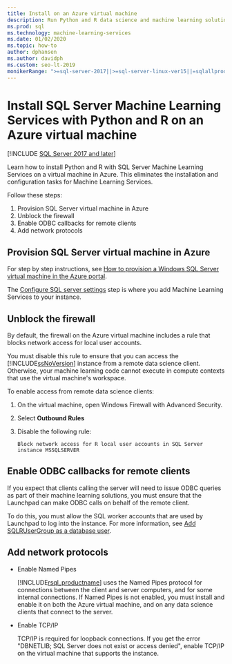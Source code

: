 ```yaml
---
title: Install on an Azure virtual machine
description: Run Python and R data science and machine learning solutions with SQL Server Machine Learning Services on a virtual machine in the Azure cloud.
ms.prod: sql
ms.technology: machine-learning-services
ms.date: 01/02/2020
ms.topic: how-to
author: dphansen
ms.author: davidph
ms.custom: seo-lt-2019
monikerRange: ">=sql-server-2017||>=sql-server-linux-ver15||=sqlallproducts-allversions"
---
```

# Install SQL Server Machine Learning Services with Python and R on an Azure virtual machine
[!INCLUDE [SQL Server 2017 and later](../../includes/applies-to-version/sqlserver2017.md)]

Learn how to install Python and R with SQL Server Machine Learning Services on a virtual machine in Azure. This eliminates the installation and configuration tasks for Machine Learning Services.

Follow these steps:

1. Provision SQL Server virtual machine in Azure
1. Unblock the firewall
1. Enable ODBC callbacks for remote clients
1. Add network protocols

## Provision SQL Server virtual machine in Azure

For step by step instructions, see [How to provision a Windows SQL Server virtual machine in the Azure portal](https://docs.microsoft.com/azure/virtual-machines/windows/sql/virtual-machines-windows-portal-sql-server-provision). 

The [Configure SQL server settings](https://docs.microsoft.com/azure/virtual-machines/windows/sql/virtual-machines-windows-portal-sql-server-provision#3-configure-sql-server-settings) step is where you add Machine Learning Services to your instance.

<a name="firewall"></a>

## Unblock the firewall

By default, the firewall on the Azure virtual machine includes a rule that blocks network access for local user accounts.

You must disable this rule to ensure that you can access the [!INCLUDE[ssNoVersion](../../includes/ssnoversion-md.md)] instance from a remote data science client.  Otherwise, your machine learning code cannot execute in compute contexts that use the virtual machine's workspace.

To enable access from remote data science clients:

1. On the virtual machine, open Windows Firewall with Advanced Security.
2. Select **Outbound Rules**
3. Disable the following rule:
  
     `Block network access for R local user accounts in SQL Server instance MSSQLSERVER`
  
## Enable ODBC callbacks for remote clients

If you expect that clients calling the server will need to issue ODBC queries as part of their machine learning solutions, you must ensure that the Launchpad can make ODBC calls on behalf of the remote client. 

To do this, you must allow the SQL worker accounts that are used by Launchpad to log into the instance. For more information, see [Add SQLRUserGroup as a database user](../security/create-a-login-for-sqlrusergroup.md).

<a name="network"></a>

## Add network protocols

+ Enable Named Pipes
  
  [!INCLUDE[rsql_productname](../../includes/rsql-productname-md.md)] uses the Named Pipes protocol for connections between the client and server computers, and for some internal connections. If Named Pipes is not enabled, you must install and enable it on both the Azure virtual machine, and on any data science clients that connect to the server.
  
+ Enable TCP/IP

  TCP/IP is required for loopback connections. If you get the error "DBNETLIB; SQL Server does not exist or access denied", enable TCP/IP on the virtual machine that supports the instance.